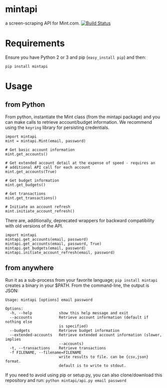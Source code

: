 mintapi
=======

a screen-scraping API for Mint.com. [![Build Status](https://travis-ci.org/mrooney/mintapi.svg?branch=master)](https://travis-ci.org/mrooney/mintapi)

Requirements
===
Ensure you have Python 2 or 3 and pip (`easy_install pip`) and then:

    pip install mintapi

Usage
===

from Python
---
From python, instantiate the Mint class (from the mintapi package) and you can
make calls to retrieve account/budget information.  We recommend using the
`keyring` library for persisting credentials.

    import mintapi
    mint = mintapi.Mint(email, password)
    
    # Get basic account information
    mint.get_accounts()
    
    # Get extended account detail at the expense of speed - requires an
    # additional API call for each account
    mint.get_accounts(True)
    
    # Get budget information
    mint.get_budgets()

    # Get transactions
    mint.get_transactions()
    
    # Initiate an account refresh
    mint.initiate_account_refresh()

There are, additionally, deprecated wrappers for backward compatibility with
old versions of the API.

    import mintapi
    mintapi.get_accounts(email, password)
    mintapi.get_accounts(email, password, True)
    mintapi.get_budgets(email, password)
    mintapi.initiate_account_refresh(email, password)

from anywhere
---
Run it as a sub-process from your favorite language; `pip install mintapi` creates a binary in your $PATH. From the command-line, the output is JSON:

    Usage: mintapi [options] email password

    Options:
      -h, --help            show this help message and exit
      --accounts            Retrieve account information (default if nothing else
                            is specified)
      --budgets             Retrieve budget information
      --extended-accounts   Retrieve extended account information (slower, implies
                            --accounts)
      -t, --transactions    Retrieve transactions
      -f FILENAME, --filename=FILENAME
                            write results to file. can be {csv,json} format.
                            default is to write to stdout.

If you need to avoid using pip or setup.py, you can also clone/download
this repository and run: `python mintapi/api.py email password`
